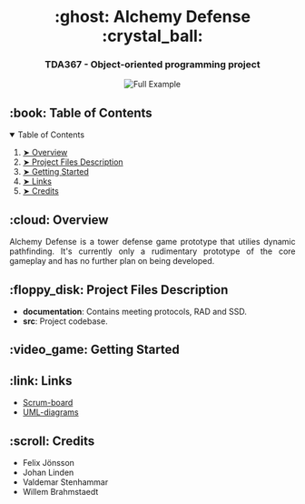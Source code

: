 <h1 align="center">:ghost: Alchemy Defense :crystal_ball:</h1>
<h3 align="center"> TDA367 - Object-oriented programming project </h3>
<p align="center"> 
  <img src="https://user-images.githubusercontent.com/66305341/132998966-2b1598f3-ed3f-4aae-a48e-28b829253a59.gif"  alt="Full Example"/>
</p>

<!-- TABLE OF CONTENTS -->
<h2 id="table-of-contents"> :book: Table of Contents</h2>

<details open="open">
  <summary>Table of Contents</summary>
  <ol>
    <li><a href="#overview"> ➤ Overview</a></li>
    <li><a href="#project-files-description"> ➤ Project Files Description</a></li>
    <li><a href="#getting-started"> ➤ Getting Started</a></li>
    <li><a href="#links"> ➤ Links</a></li>
    <li><a href="#credits"> ➤ Credits</a></li>
  </ol>
</details>

<!-- OVERVIEW -->
<h2 id="overview"> :cloud: Overview</h2>

<p align="justify"> 
Alchemy Defense is a tower defense game prototype that utilies dynamic pathfinding. It's currently only a rudimentary prototype of the core gameplay and has no further plan on being developed. 
</p>

<!-- PROJECT FILES DESCRIPTION -->
<h2 id="project-files-description"> :floppy_disk: Project Files Description</h2>
<p align="justify"> 

* **documentation**: Contains meeting protocols, RAD and SSD.
* **src**: Project codebase.
  
</p>


<!-- GETTING STARTED -->
<h2 id="getting-started"> :video_game: Getting Started</h2>
<p align="justify"> 

</p>

<!-- LINKS -->
<h2 id="links"> :link: Links </h2>

<p align="justify"> 
<ul>
    <li><a href="https://trello.com/b/LVPQ76BL/handymen"> Scrum-board </a></li>
    <li><a href="https://lucid.app/lucidchart/132eace1-782c-4565-8cd4-7f884120e5eb/edit?viewport_loc=913%2C1390%2C2667%2C1516%2CHWEp-vi-RSFO"> UML-diagrams </a></a></li>
</ul>

<!-- CREDITS -->
<h2 id="credits"> :scroll: Credits</h2>
<p align="justify"> 

* Felix Jönsson
* Johan Linden
* Valdemar Stenhammar
* Willem Brahmstaedt
  
</p>
